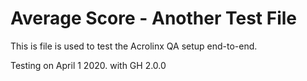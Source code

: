 # Average Score - Another Test File

This is file is used to test the Acrolinx QA setup end-to-end.

Testing on April 1 2020. with GH 2.0.0
